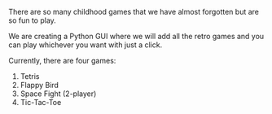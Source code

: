 There are so many childhood games that we have almost forgotten but are so fun to play. 

We are creating a Python GUI where we will add all the retro games and you can play whichever you want with just a click.

Currently, there are four games:
1. Tetris
2. Flappy Bird
3. Space Fight (2-player) 
4. Tic-Tac-Toe

